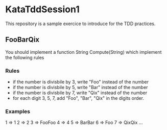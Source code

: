 # KataTddSession1

This repository is a sample exercice to introduce for the TDD practices.

## FooBarQix

You should implement a function String Compute(String) which implement the following rules

### Rules
- if the number is divisbile by 3, write "Foo" instead of the number
- if the number is divisbile by 5, write "Bar" instead of the number
- if the number is divisbile by 7, write "Qix" instead of the number
- for each digit 3, 5, 7, add "Foo", "Bar", "Qix" in the digits order.

### Examples
1 => 1
2 => 2
3 => FooFoo
4 => 4 
5 => BarBar
6 => Foo
7 => QixQix
...
